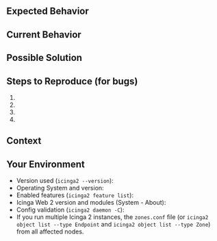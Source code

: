 <!--- Provide a general summary of the issue in the Title above -->

<!-- If you are reporting a problem or a bug, please ensure to read https://github.com/Icinga/icinga2/blob/master/doc/15-troubleshooting.md first. -->

<!-- Formatting tips:

GitHub supports Markdown: https://guides.github.com/features/mastering-markdown/
Multi-line code blocks either with three back ticks, or four space indent.

```
object Host "myhost" {
  ...
}
```
-->

## Expected Behavior
<!--- If you're describing a bug, tell us what should happen -->
<!--- If you're suggesting a change/improvement, tell us how it should work -->

## Current Behavior
<!--- If describing a bug, tell us what happens instead of the expected behavior -->
<!--- If suggesting a change/improvement, explain the difference from current behavior -->

## Possible Solution
<!--- Not obligatory, but suggest a fix/reason for the bug, -->
<!--- or ideas how to implement:  the addition or change -->

## Steps to Reproduce (for bugs)
<!--- Provide a link to a live example, or an unambiguous set of steps to -->
<!--- reproduce this bug. Include configuration, logs, etc. to reproduce, if relevant -->
1.
2.
3.
4.

## Context
<!--- How has this issue affected you? What are you trying to accomplish? -->
<!--- Providing context helps us come up with a solution that is most useful in the real world -->

## Your Environment
<!--- Include as many relevant details about the environment you experienced the problem in -->
* Version used (`icinga2 --version`):
* Operating System and version:
* Enabled features (`icinga2 feature list`):
* Icinga Web 2 version and modules (System - About):
* Config validation (`icinga2 daemon -C`):
* If you run multiple Icinga 2 instances, the `zones.conf` file (or `icinga2 object list --type Endpoint` and `icinga2 object list --type Zone`) from all affected nodes.

